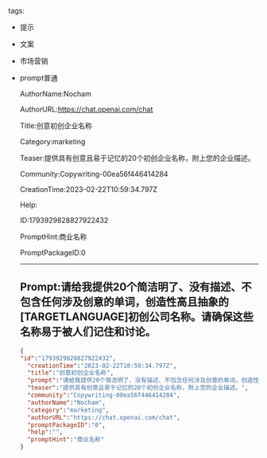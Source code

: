   tags: 
- 提示
- 文案
- 市场营销
- prompt普通

  AuthorName:Nocham

  AuthorURL:https://chat.openai.com/chat

  Title:创意初创企业名称

  Category:marketing

  Teaser:提供具有创意且易于记忆的20个初创企业名称，附上您的企业描述。

  Community:Copywriting-00ea56f446414284

  CreationTime:2023-02-22T10:59:34.797Z

  Help:

  ID:1793929828827922432

  PromptHint:商业名称

  PromptPackageID:0

  ---

  ## Prompt:请给我提供20个简洁明了、没有描述、不包含任何涉及创意的单词，创造性高且抽象的[TARGETLANGUAGE]初创公司名称。请确保这些名称易于被人们记住和讨论。

  ```json
  {
  "id":"1793929828827922432",
    "creationTime":"2023-02-22T10:59:34.797Z",
    "title":"创意初创企业名称",
    "prompt":"请给我提供20个简洁明了、没有描述、不包含任何涉及创意的单词，创造性高且抽象的[TARGETLANGUAGE]初创公司名称。请确保这些名称易于被人们记住和讨论。",
    "teaser":"提供具有创意且易于记忆的20个初创企业名称，附上您的企业描述。",
    "community":"Copywriting-00ea56f446414284",
    "authorName":"Nocham",
    "category":"marketing",
    "authorURL":"https://chat.openai.com/chat",
    "promptPackageID":"0",
    "help":"",
    "promptHint":"商业名称"
  }
  ```
